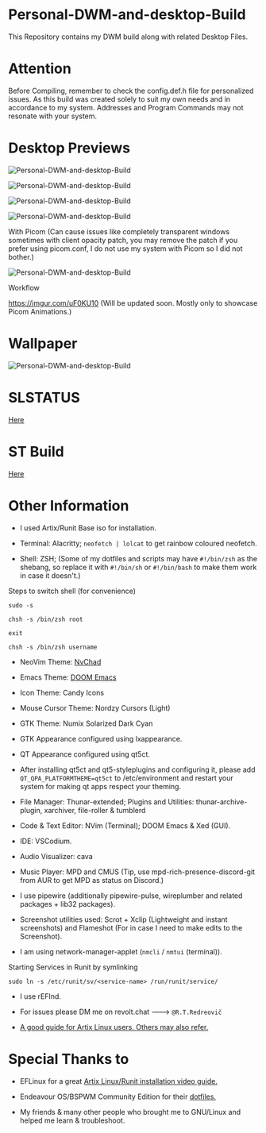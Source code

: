 # Personal-DWM-and-desktop-Build
This Repository contains my DWM build along with related Desktop Files.

# Attention

Before Compiling, remember to check the config.def.h file for personalized issues. As this build was created solely to suit my own needs and in accordance to my system. Addresses and Program Commands may not resonate with your system.

# Desktop Previews

![Personal-DWM-and-desktop-Build](https://github.com/Red1922/Personal-DWM-and-desktop-Build/blob/main/Media/Screenshots/Prev1.png?raw=true)

![Personal-DWM-and-desktop-Build](https://github.com/Red1922/Personal-DWM-and-desktop-Build/blob/main/Media/Screenshots/Term.png?raw=true)

![Personal-DWM-and-desktop-Build](https://github.com/Red1922/Personal-DWM-and-desktop-Build/blob/main/Media/Screenshots/Editors.png?raw=true)

![Personal-DWM-and-desktop-Build](https://github.com/Red1922/Personal-DWM-and-desktop-Build/blob/main/Media/Screenshots/Apps.png?raw=true)

With Picom (Can cause issues like completely transparent windows sometimes with client opacity patch, you may remove the patch if you prefer using picom.conf, I do not use my system with Picom so I did not bother.)

![Personal-DWM-and-desktop-Build](https://github.com/Red1922/Personal-DWM-and-desktop-Build/blob/main/Media/Screenshots/TermPicom.png?raw=true)


Workflow

https://imgur.com/uF0KU10 (Will be updated soon. Mostly only to showcase Picom Animations.)

# Wallpaper

![Personal-DWM-and-desktop-Build](https://github.com/Red1922/Personal-DWM-and-desktop-Build/blob/main/Media/Wallpapers/SolSphere.png?raw=true)

# SLSTATUS

[Here](https://github.com/Red1922/slstatus)

# ST Build
[Here](https://github.com/Red1922/Personal-ST-build)

# Other Information

- I used Artix/Runit Base iso for installation.

- Terminal: Alacritty; `neofetch | lolcat` to get rainbow coloured neofetch.

- Shell: ZSH; (Some of my dotfiles and scripts may have `#!/bin/zsh` as the shebang, so replace it with `#!/bin/sh` or `#!/bin/bash` to make them work in case it doesn't.)

Steps to switch shell (for convenience)
```
sudo -s

chsh -s /bin/zsh root

exit

chsh -s /bin/zsh username
```

- NeoVim Theme: [NvChad](https://nvchad.com/)

- Emacs Theme: [DOOM Emacs](https://github.com/doomemacs/doomemacs)

- Icon Theme: Candy Icons

- Mouse Cursor Theme: Nordzy Cursors (Light)

- GTK Theme: Numix Solarized Dark Cyan

- GTK Appearance configured using lxappearance.

- QT Appearance configured using qt5ct.

- After installing qt5ct and qt5-styleplugins and configuring it, please add `QT_QPA_PLATFORMTHEME=qt5ct` to /etc/environment and restart your system for making qt apps respect your theming.

- File Manager: Thunar-extended; Plugins and Utilities: thunar-archive-plugin, xarchiver, file-roller & tumblerd

- Code & Text Editor: NVim (Terminal); DOOM Emacs & Xed (GUI).

- IDE: VSCodium.

- Audio Visualizer: cava

- Music Player: MPD and CMUS (Tip, use mpd-rich-presence-discord-git from AUR to get MPD as status on Discord.)

- I use pipewire (additionally pipewire-pulse, wireplumber and related packages + lib32 packages).

- Screenshot utilities used: Scrot + Xclip (Lightweight and instant screenshots) and Flameshot (For in case I need to make edits to the Screenshot).

- I am using network-manager-applet (`nmcli` / `nmtui` (terminal)).

Starting Services in Runit by symlinking
```
sudo ln -s /etc/runit/sv/<service-name> /run/runit/service/
```

- I use rEFInd.

- For issues please DM me on revolt.chat ---> `@R.T.Redreovič`

- [A good guide for Artix Linux users. Others may also refer.](https://gist.github.com/themagicalmammal/37276c97897d40598e975f5e563252a6)

# Special Thanks to

- EFLinux for a great [Artix Linux/Runit installation video guide.](https://www.youtube.com/watch?v=mIpZA6z-Ctk)

- Endeavour OS/BSPWM Community Edition for their [dotfiles.](https://github.com/EndeavourOS-Community-Editions/bspwm)

- My friends & many other people who brought me to GNU/Linux and helped me learn & troubleshoot.
